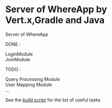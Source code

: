# Server of WhereApp by Vert.x,Gradle and Java

Server of WhereApp 

DONE : 

LoginModule<br>
JoinModule<br>

TODO :

Query Processing Module<br>
User Mapping Module<br>
...


See the [build script](build.gradle) for the list of useful tasks
